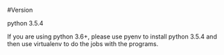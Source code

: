 #Version

python 3.5.4

If you are using python 3.6+, please use pyenv to install python 3.5.4 and then use virtualenv to do the jobs with the programs.